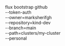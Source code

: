 flux bootstrap github \
  --token-auth \
  --owner=marksherifgh \
  --repository=kind-dev \
  --branch=main \
  --path=clusters/my-cluster \
  --personal